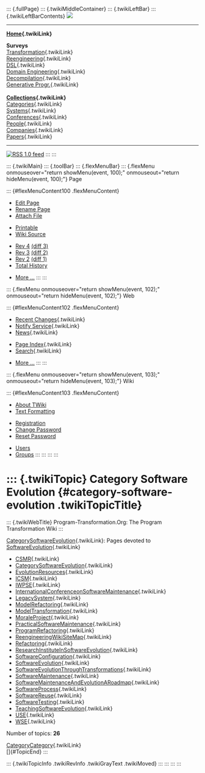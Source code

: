 ::: {.fullPage}
::: {.twikiMiddleContainer}
::: {.twikiLeftBar}
::: {.twikiLeftBarContents}
![](../pub/transformation.gif)

------------------------------------------------------------------------

**[Home](WebHome){.twikiLink}**

**Surveys**\
[Transformation](ProgramTransformation){.twikiLink}\
[Reengineering](ReengineeringWiki){.twikiLink}\
[DSL](DomainSpecificLanguages){.twikiLink}\
[Domain Engineering](DomainEngineering){.twikiLink}\
[Decompilation](DeCompilation){.twikiLink}\
[Generative Progr.](GenerativeProgrammingWiki){.twikiLink}\
\
**[Collections](CategoryCollection){.twikiLink}**\
[Categories](CategoryCategory){.twikiLink}\
[Systems](TransformationSystems){.twikiLink}\
[Conferences](TransformationConferences){.twikiLink}\
[People](TransformationPeople){.twikiLink}\
[Companies](TransformationCompanies){.twikiLink}\
[Papers](CategoryPaper){.twikiLink}

------------------------------------------------------------------------

[![](../pub/rss.gif "RSS 1.0 feed")](WebRss@skin=rss)
:::
:::

::: {.twikiMain}
::: {.toolBar}
::: {.flexMenuBar}
::: {.flexMenu onmouseover="return showMenu(event, 100);" onmouseout="return hideMenu(event, 100);"}
Page

::: {#flexMenuContent100 .flexMenuContent}
-   [Edit
    Page](http://www.program-transformation.org/edit/Transform/CategorySoftwareEvolution?t=1536825827)
-   [Rename
    Page](http://www.program-transformation.org/rename/Transform/CategorySoftwareEvolution)
-   [Attach
    File](http://www.program-transformation.org/attach/Transform/CategorySoftwareEvolution)

<!-- -->

-   [Printable](http://www.program-transformation.org/view/Transform/CategorySoftwareEvolution?skin=print.pattern)
-   [Wiki
    Source](http://www.program-transformation.org/view/Transform/CategorySoftwareEvolution?skin=text&raw=on&contenttype=text/plain)

<!-- -->

-   [Rev
    4](http://www.program-transformation.org/view/Transform/CategorySoftwareEvolution?rev=1.4)
    [(diff 3)](http://www.program-transformation.org/rdiff/Transform/CategorySoftwareEvolution?rev1=1.4&rev2=1.3)
-   [Rev
    3](http://www.program-transformation.org/view/Transform/CategorySoftwareEvolution?rev=1.3)
    [(diff 2)](http://www.program-transformation.org/rdiff/Transform/CategorySoftwareEvolution?rev1=1.3&rev2=1.2)
-   [Rev
    2](http://www.program-transformation.org/view/Transform/CategorySoftwareEvolution?rev=1.2)
    [(diff 1)](http://www.program-transformation.org/rdiff/Transform/CategorySoftwareEvolution?rev1=1.2&rev2=1.1)
-   [Total
    History](http://www.program-transformation.org/rdiff/Transform/CategorySoftwareEvolution)

<!-- -->

-   [More
    \...](http://www.program-transformation.org/oops/Transform/CategorySoftwareEvolution?template=oopsmore&param1=1.4&param2=1.4)
:::
:::

::: {.flexMenu onmouseover="return showMenu(event, 102);" onmouseout="return hideMenu(event, 102);"}
Web

::: {#flexMenuContent102 .flexMenuContent}
-   [Recent Changes](WebChanges){.twikiLink}
-   [Notify Service](WebNotify){.twikiLink}
-   [News](WebNews){.twikiLink}

<!-- -->

-   [Page Index](WebIndex){.twikiLink}
-   [Search](WebSearch){.twikiLink}

<!-- -->

-   [More
    \...](http://www.program-transformation.org/oops/Transform/CategorySoftwareEvolution?template=oopsmore&param1=1.4&param2=1.4)
:::
:::

::: {.flexMenu onmouseover="return showMenu(event, 103);" onmouseout="return hideMenu(event, 103);"}
Wiki

::: {#flexMenuContent103 .flexMenuContent}
-   [About
    TWiki](http://www.program-transformation.org/view/TWiki/WebHome)
-   [Text
    Formatting](http://www.program-transformation.org/view/TWiki/TextFormattingRules)

<!-- -->

-   [Registration](http://www.program-transformation.org/view/TWiki/TWikiRegistration)
-   [Change
    Password](http://www.program-transformation.org/view/TWiki/ChangePassword)
-   [Reset
    Password](http://www.program-transformation.org/view/TWiki/ResetPassword)

<!-- -->

-   [Users](http://www.program-transformation.org/view/Main/TWikiUsers)
-   [Groups](http://www.program-transformation.org/view/Main/TWikiGroups)
:::
:::
:::
:::

::: {.twikiTopic}
Category Software Evolution {#category-software-evolution .twikiTopicTitle}
===========================

::: {.twikiWebTitle}
Program-Transformation.Org: The Program Transformation Wiki
:::

[CategorySoftwareEvolution](CategorySoftwareEvolution){.twikiLink}:
Pages devoted to [SoftwareEvolution](SoftwareEvolution){.twikiLink}

-   [CSMR](CSMR){.twikiLink}
-   [CategorySoftwareEvolution](CategorySoftwareEvolution){.twikiLink}
-   [EvolutionResources](EvolutionResources){.twikiLink}
-   [ICSM](ICSM){.twikiLink}
-   [IWPSE](IWPSE){.twikiLink}
-   [InternationalConferenceonSoftwareMaintenance](InternationalConferenceonSoftwareMaintenance){.twikiLink}
-   [LegacySystem](LegacySystem){.twikiLink}
-   [ModelRefactoring](ModelRefactoring){.twikiLink}
-   [ModelTransformation](ModelTransformation){.twikiLink}
-   [MoraleProject](MoraleProject){.twikiLink}
-   [PracticalSoftwareMaintenance](PracticalSoftwareMaintenance){.twikiLink}
-   [ProgramRefactoring](ProgramRefactoring){.twikiLink}
-   [ReengineeringWikiSiteMap](ReengineeringWikiSiteMap){.twikiLink}
-   [Refactoring](Refactoring){.twikiLink}
-   [ResearchInstituteInSoftwareEvolution](ResearchInstituteInSoftwareEvolution){.twikiLink}
-   [SoftwareConfiguration](SoftwareConfiguration){.twikiLink}
-   [SoftwareEvolution](SoftwareEvolution){.twikiLink}
-   [SoftwareEvolutionThroughTransformations](SoftwareEvolutionThroughTransformations){.twikiLink}
-   [SoftwareMaintenance](SoftwareMaintenance){.twikiLink}
-   [SoftwareMaintenanceAndEvolutionARoadmap](SoftwareMaintenanceAndEvolutionARoadmap){.twikiLink}
-   [SoftwareProcess](SoftwareProcess){.twikiLink}
-   [SoftwareReuse](SoftwareReuse){.twikiLink}
-   [SoftwareTesting](SoftwareTesting){.twikiLink}
-   [TeachingSoftwareEvolution](TeachingSoftwareEvolution){.twikiLink}
-   [USE](USE){.twikiLink}
-   [WSE](WSE){.twikiLink}

Number of topics: **26**

[CategoryCategory](CategoryCategory){.twikiLink}\
[]{#TopicEnd}
:::

::: {.twikiTopicInfo .twikiRevInfo .twikiGrayText .twikiMoved}
:::
:::
:::
:::
